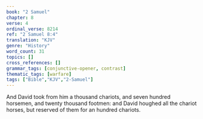 ```yaml
---
book: "2 Samuel"
chapter: 8
verse: 4
ordinal_verse: 8214
ref: "2 Samuel 8:4"
translation: "KJV"
genre: "History"
word_count: 31
topics: []
cross_references: []
grammar_tags: [conjunctive-opener, contrast]
thematic_tags: [warfare]
tags: ["Bible","KJV","2-Samuel"]
---
```

And David took from him a thousand chariots, and seven hundred horsemen, and twenty thousand footmen: and David houghed all the chariot horses, but reserved of them for an hundred chariots.
